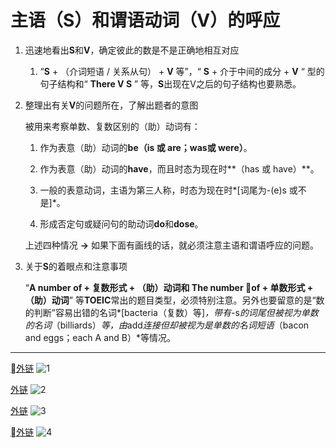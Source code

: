 # 主语（S）和谓语动词（V）的呼应

1. 迅速地看出**S**和**V**，确定彼此的数是不是正确地相互对应

    1. “**S** + （介词短语 / 关系从句） + **V** 等”，“ **S** + 介于中间的成分 + **V** “ 型的句子结构和“ **There V S** ” 等，**S**出现在V之后的句子结构也要熟悉。

1. 整理出有关**V**的问题所在，了解出题者的意图

    被用来考察单数、复数区别的（助）动词有：

    1. 作为表意（助）动词的**be（is 或 are；was或 were）**。

    1. 作为表意（助）动词的**have**，而且时态为现在时**（has 或 have）**。

    1. 一般的表意动词，主语为第三人称，时态为现在时*[词尾为-(e)s 或不是]*。

    1. 形成否定句或疑问句的助动词**do**和**dose**。

    上述四种情况 **->** 如果下面有画线的话，就必须注意主语和谓语呼应的问题。

1. 关于**S**的着眼点和注意事项

    “**A number of + 复数形式 + （助）动词和 The number of + 单数形式 + （助）动词**” 等**TOEIC**常出的题目类型，必须特别注意。另外也要留意的是“数的判断”容易出错的名词*[bacteria（复数）等]*，带有*-s*的词尾但被视为单数的名词*（billiards）*等，由*add*连接但却被视为是单数的名词短语*（bacon and eggs；each A and B）*等情况。

----

[外链](http://wx3.sinaimg.cn/large/6b8f5d9cly1flwg76tjq5j20jw0sugzh.jpg)
![1](http://wx3.sinaimg.cn/large/6b8f5d9cly1flwg76tjq5j20jw0sugzh.jpg)

[外链](http://wx4.sinaimg.cn/large/6b8f5d9cly1flwg7hms91j20iy0sqao1.jpg)
![2](http://wx4.sinaimg.cn/large/6b8f5d9cly1flwg7hms91j20iy0sqao1.jpg)

[外链](http://wx2.sinaimg.cn/large/6b8f5d9cly1flwg7r0y8oj20iu0sq124.jpg)
![3](http://wx2.sinaimg.cn/large/6b8f5d9cly1flwg7r0y8oj20iu0sq124.jpg)

[外链](http://wx2.sinaimg.cn/large/6b8f5d9cly1flwg7y7efqj20iu0ogwol.jpg)
![4](http://wx2.sinaimg.cn/large/6b8f5d9cly1flwg7y7efqj20iu0ogwol.jpg)